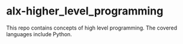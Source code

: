 # alx-higher_level_programming
This repo contains concepts of high level programming.
The covered languages include Python.
